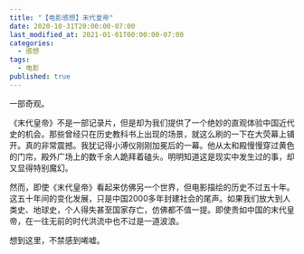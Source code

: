 ```yaml
---
title: "【电影感想】末代皇帝"
date: 2020-10-31T20:00:00-07:00
last_modified_at: 2021-01-01T00:00:00-07:00
categories:
  - 感想
tags:
  - 电影
published: true
---
```


一部奇观。

《末代皇帝》不是一部记录片，但是却为我们提供了一个绝妙的直观体验中国近代史的机会。那些曾经只在历史教科书上出现的场景，就这么刷的一下在大荧幕上铺开。真的非常震撼。我犹记得小溥仪刚刚加冕后的一幕。他从太和殿慢慢穿过黄色的门帘，殿外广场上的数千余人跪拜着磕头。明明知道这是现实中发生过的事，却又显得特别魔幻。

然而，即使《末代皇帝》看起来仿佛另一个世界，但电影描绘的历史不过五十年。这五十年间的变化发展，只是中国2000多年封建社会的尾声。如果我们放大到人类史、地球史，个人得失甚至国家存亡，仿佛都不值一提。即使贵如中国的末代皇帝，在一往无前的时代洪流中也不过是一道波浪。

想到这里，不禁感到唏嘘。
